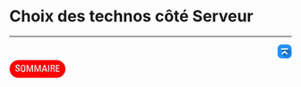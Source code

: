 # Choix des technos côté Serveur

---
<!-- Bouton 'Retour vers le Sommaire' et Bouton 'Retour vers haut' du document -->
<div align="right">
    <a href="#choix-des-technos-côté-serveur">
        <img src="../../assets/icon-vers-le-haut.png" alt="Retour vers le haut" style="width: 25px;" />
    </a>
</div>
<div align="left">
    <a href="/README.md">
        <img src="../../assets/summary.png" alt="Retour vers le haut" style="width: 100px;" />
    </a>
</div>